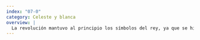 ```yaml
---
index: "07-0"
category: Celeste y blanca
overview: |
  La revolución mantuvo al principio los símbolos del rey, ya que se hizo en su nombre. Pero el conflicto se radicalizó y para 1812 ya había posturas independentistas más fuertes. Belgrano consideraba que era necesario tener símbolos propios. Y creó uno que iba a durar: la bandera.
--- 
```


